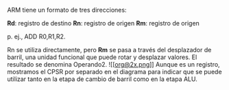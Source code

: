 ARM tiene un formato de tres direcciones:

**Rd**: registro de destino
**Rn**: registro de origen
**Rm**: registro de origen

p. ej., ADD R0,R1,R2.

Rn se utiliza directamente, pero **Rm** se pasa a través del desplazador de barril, una unidad funcional que puede rotar y desplazar valores. El resultado se denomina Operando2.
![[org@2x.png]]
Aunque es un registro, mostramos el CPSR por separado en el diagrama para indicar que se puede utilizar tanto en la etapa de cambio de barril como en la etapa ALU.